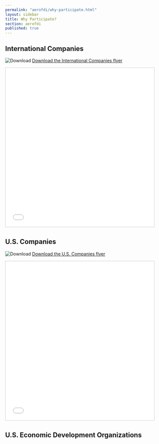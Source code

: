 ```yaml
---
permalink: "aerofdi/why-participate.html"
layout: sidebar
title: Why Participate?
section: aerofdi
published: true
---
```


## International Companies

![Download](http://google.github.io/material-design-icons/action/svg/design/ic_get_app_24px.svg "Download") [Download the International Companies flyer](https://www.dropbox.com/s/wn2ta2utug45vkc/International%20FIrms%20Flyer%20-%20National%20Aerospace%20FDI%20Expo.pdf?dl=1)

<iframe src="//www.slideshare.net/slideshow/embed_code/key/4MCX7AVI3vd4hZ" width="477" height="510" frameborder="0" marginwidth="0" marginheight="0" scrolling="no" style="border:1px solid #CCC; border-width:1px; margin-bottom:5px; max-width: 100%;" allowfullscreen> </iframe> 

## U.S. Companies

![Download](http://google.github.io/material-design-icons/action/svg/design/ic_get_app_24px.svg "Download") [Download the U.S. Companies flyer](https://www.dropbox.com/s/hg0k6i32a7sp6og/US%20Firms%20Flyer%20-%20National%20Aerospace%20FDI%20Expo.pdf?dl=1)

<iframe src="//www.slideshare.net/slideshow/embed_code/key/C6Y1LyyeKVUQMX" width="477" height="510" frameborder="0" marginwidth="0" marginheight="0" scrolling="no" style="border:1px solid #CCC; border-width:1px; margin-bottom:5px; max-width: 100%;" allowfullscreen> </iframe> 

## U.S. Economic Development Organizations

